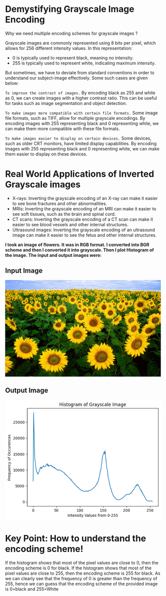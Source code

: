 # Demystifying Grayscale Image Encoding
Why we need multiple encoding schemes for grayscale images ?

Grayscale images are commonly represented using 8 bits per pixel, which allows for 256 different intensity values. In this representation:
- 0 is typically used to represent black, meaning no intensity.
- 255 is typically used to represent white, indicating maximum intensity.

But sometimes, we have to deviate from standard conventions in order to understand our subject-image effectively.
Some such cases are given below:

`To improve the contrast of images.`
  By encoding black as 255 and white as 0, we can create images with a higher contrast ratio. 
  This can be useful for tasks such as image segmentation and object detection. 

`To make images more compatible with certain file formats.`
  Some image file formats, such as TIFF, allow for multiple grayscale encodings. 
  By encoding images with 255 representing black and 0 representing white, 
  we can make them more compatible with these file formats.
  
`To make images easier to display on certain devices.`
  Some devices, such as older CRT monitors, have limited display capabilities. 
  By encoding images with 255 representing black and 0 representing white, 
  we can make them easier to display on these devices.


# Real World Applications of Inverted Grayscale images
- X-rays: Inverting the grayscale encoding of an X-ray can make it easier to see bone fractures and other abnormalities.
- MRIs: Inverting the grayscale encoding of an MRI can make it easier to see soft tissues, such as the brain and spinal cord.
- CT scans: Inverting the grayscale encoding of a CT scan can make it easier to see blood vessels and other internal structures.
- Ultrasound images: Inverting the grayscale encoding of an ultrasound image can make it easier to see the fetus and other internal structures.

**I took an image of flowers. It was in RGB format. I converted into BGR scheme and then I converted it into grayscale. Then I plot Histogram of the image. The input and output images were:**

## Input Image
<img src="https://github.com/CaptainAbdullah/Demystifying-Grayscale-image-encoding/blob/main/flower.jpg" alt="Input Image">

## Output Image
<img src="https://github.com/CaptainAbdullah/Demystifying-Grayscale-image-encoding/blob/main/output.png" alt="Output Image">

# Key Point: How to understand the encoding scheme!
If the histogram shows that most of the pixel values are close to 0, then the encoding scheme is 0 for black. If the histogram shows that most of the pixel values are close to 255, then the encoding scheme is 255 for black. As we can clearly see that the frequency of 0 is greater than the frequency of 255, hence we can guess that the encoding scheme of the provided image is 0=black and 255=White
